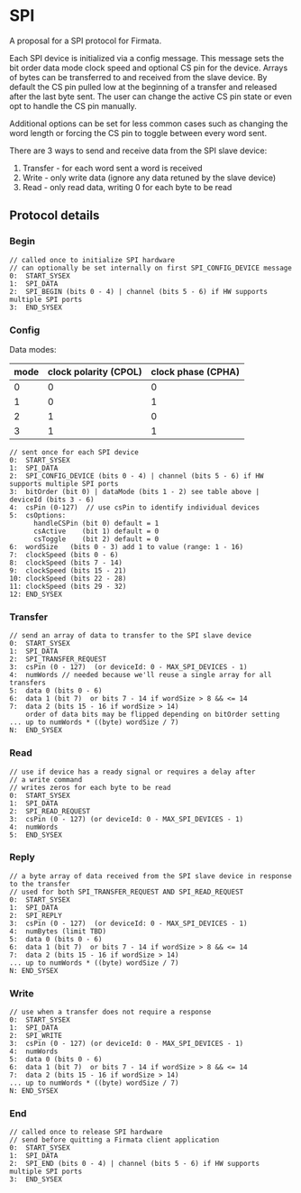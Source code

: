 SPI
===

A proposal for a SPI protocol for Firmata.

Each SPI device is initialized via a config message. This message sets the bit order
data mode clock speed and optional CS pin for the device. Arrays of bytes can be
transferred to and received from the slave device. By default the CS pin pulled low
at the beginning of a transfer and released after the last byte sent. The user can
change the active CS pin state or even opt to handle the CS pin manually.

Additional options can be set for less common cases such as changing the word length
or forcing the CS pin to toggle between every word sent.

There are 3 ways to send and receive data from the SPI slave device:

1. Transfer - for each word sent a word is received
2. Write - only write data (ignore any data retuned by the slave device)
3. Read - only read data, writing 0 for each byte to be read


## Protocol details

### Begin

```
// called once to initialize SPI hardware
// can optionally be set internally on first SPI_CONFIG_DEVICE message
0:  START_SYSEX
1:  SPI_DATA
2:  SPI_BEGIN (bits 0 - 4) | channel (bits 5 - 6) if HW supports multiple SPI ports
3:  END_SYSEX
```

### Config

Data modes:

| mode    | clock polarity (CPOL) | clock phase (CPHA) |
| --------|-----------------------|--------------------|
| 0       | 0                     | 0                  |
| 1       | 0                     | 1                  |
| 2       | 1                     | 0                  |
| 3       | 1                     | 1                  |


```
// sent once for each SPI device
0:  START_SYSEX
1:  SPI_DATA
2:  SPI_CONFIG_DEVICE (bits 0 - 4) | channel (bits 5 - 6) if HW supports multiple SPI ports
3:  bitOrder (bit 0) | dataMode (bits 1 - 2) see table above | deviceId (bits 3 - 6)
4:  csPin (0-127)  // use csPin to identify individual devices
5:  csOptions:
      handleCSPin (bit 0) default = 1
      csActive    (bit 1) default = 0
      csToggle    (bit 2) default = 0
6:  wordSize   (bits 0 - 3) add 1 to value (range: 1 - 16)
7:  clockSpeed (bits 0 - 6)
8:  clockSpeed (bits 7 - 14)
9:  clockSpeed (bits 15 - 21)
10: clockSpeed (bits 22 - 28)
11: clockSpeed (bits 29 - 32)
12: END_SYSEX
```

### Transfer

```
// send an array of data to transfer to the SPI slave device
0:  START_SYSEX
1:  SPI_DATA
2:  SPI_TRANSFER_REQUEST
3:  csPin (0 - 127)  (or deviceId: 0 - MAX_SPI_DEVICES - 1)
4:  numWords // needed because we'll reuse a single array for all transfers
5:  data 0 (bits 0 - 6)
6:  data 1 (bit 7)  or bits 7 - 14 if wordSize > 8 && <= 14
7:  data 2 (bits 15 - 16 if wordSize > 14)
    order of data bits may be flipped depending on bitOrder setting
... up to numWords * ((byte) wordSize / 7)
N:  END_SYSEX
```

### Read

```
// use if device has a ready signal or requires a delay after
// a write command
// writes zeros for each byte to be read
0:  START_SYSEX
1:  SPI_DATA
2:  SPI_READ_REQUEST
3:  csPin (0 - 127) (or deviceId: 0 - MAX_SPI_DEVICES - 1)
4:  numWords
5:  END_SYSEX
```

### Reply

```
// a byte array of data received from the SPI slave device in response to the transfer
// used for both SPI_TRANSFER_REQUEST AND SPI_READ_REQUEST
0:  START_SYSEX
1:  SPI_DATA
2:  SPI_REPLY
3:  csPin (0 - 127)  (or deviceId: 0 - MAX_SPI_DEVICES - 1)
4:  numBytes (limit TBD)
5:  data 0 (bits 0 - 6)
6:  data 1 (bit 7)  or bits 7 - 14 if wordSize > 8 && <= 14
7:  data 2 (bits 15 - 16 if wordSize > 14)
... up to numWords * ((byte) wordSize / 7)
N: END_SYSEX
```

### Write

```
// use when a transfer does not require a response
0:  START_SYSEX
1:  SPI_DATA
2:  SPI_WRITE
3:  csPin (0 - 127) (or deviceId: 0 - MAX_SPI_DEVICES - 1)
4:  numWords
5:  data 0 (bits 0 - 6)
6:  data 1 (bit 7)  or bits 7 - 14 if wordSize > 8 && <= 14
7:  data 2 (bits 15 - 16 if wordSize > 14)
... up to numWords * ((byte) wordSize / 7)
N: END_SYSEX
```

### End

```
// called once to release SPI hardware
// send before quitting a Firmata client application
0:  START_SYSEX
1:  SPI_DATA
2:  SPI_END (bits 0 - 4) | channel (bits 5 - 6) if HW supports multiple SPI ports
3:  END_SYSEX
```
